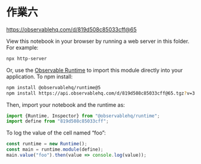 # 作業六

https://observablehq.com/d/819d508c85033cff@65

View this notebook in your browser by running a web server in this folder. For
example:

~~~sh
npx http-server
~~~

Or, use the [Observable Runtime](https://github.com/observablehq/runtime) to
import this module directly into your application. To npm install:

~~~sh
npm install @observablehq/runtime@5
npm install https://api.observablehq.com/d/819d508c85033cff@65.tgz?v=3
~~~

Then, import your notebook and the runtime as:

~~~js
import {Runtime, Inspector} from "@observablehq/runtime";
import define from "819d508c85033cff";
~~~

To log the value of the cell named “foo”:

~~~js
const runtime = new Runtime();
const main = runtime.module(define);
main.value("foo").then(value => console.log(value));
~~~
